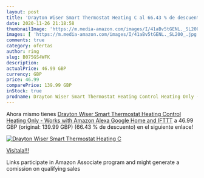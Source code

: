 ```yaml
---
layout: post
title: 'Drayton Wiser Smart Thermostat Heating C al 66.43 % de descuento'
date: 2020-11-26 21:18:58
thumbnailImage: 'https://m.media-amazon.com/images/I/41aBv5tGENL._SL200_.jpg'
images: [ 'https://m.media-amazon.com/images/I/41aBv5tGENL._SL200_.jpg' ]
comments: true
category: ofertas
author: ring
slug: B075GS4WFK
description:
actualPrice: 46.99 GBP
currency: GBP
price: 46.99
comparePrice: 139.99 GBP
inStock: true
prodname: Drayton Wiser Smart Thermostat Heating Control Heating Only - Works with Amazon Alexa  Google Home and IFTTT
---
```


Ahora mismo tienes [Drayton Wiser Smart Thermostat Heating Control Heating Only - Works with Amazon Alexa  Google Home and IFTTT](https://www.amazon.co.uk/dp/B075GS4WFK/?tag=tolees0a-21) a 46.99 GBP (original: 139.99 GBP) (66.43 %  de descuento) en el siguiente enlace!

[![Drayton Wiser Smart Thermostat Heating C](https://m.media-amazon.com/images/I/41aBv5tGENL._SL200_.jpg)](https://www.amazon.co.uk/dp/B075GS4WFK/?tag=tolees0a-21)

[Visítala!!!](https://www.amazon.co.uk/dp/B075GS4WFK/?tag=tolees0a-21)

Links participate in Amazon Associate program and might generate a comission on qualifying sales
